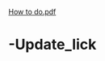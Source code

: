 [How to do.pdf](https://github.com/PnmNattapon/-Update_lick/files/6291402/How.to.do.pdf)
# -Update_lick
